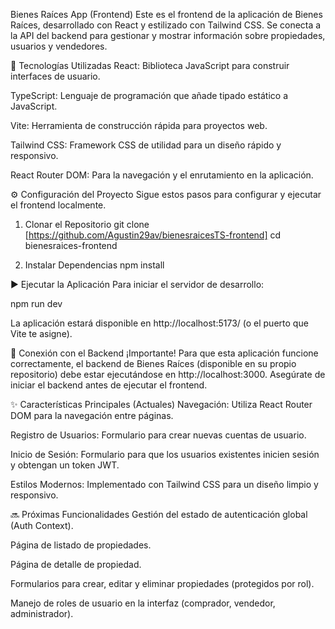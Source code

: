 Bienes Raíces App (Frontend)
Este es el frontend de la aplicación de Bienes Raíces, desarrollado con React y estilizado con Tailwind CSS. Se conecta a la API del backend para gestionar y mostrar información sobre propiedades, usuarios y vendedores.

🚀 Tecnologías Utilizadas
React: Biblioteca JavaScript para construir interfaces de usuario.

TypeScript: Lenguaje de programación que añade tipado estático a JavaScript.

Vite: Herramienta de construcción rápida para proyectos web.

Tailwind CSS: Framework CSS de utilidad para un diseño rápido y responsivo.

React Router DOM: Para la navegación y el enrutamiento en la aplicación.

⚙️ Configuración del Proyecto
Sigue estos pasos para configurar y ejecutar el frontend localmente.

1. Clonar el Repositorio
git clone [https://github.com/Agustin29av/bienesraicesTS-frontend]
cd bienesraices-frontend

2. Instalar Dependencias
npm install

▶️ Ejecutar la Aplicación
Para iniciar el servidor de desarrollo:

npm run dev

La aplicación estará disponible en http://localhost:5173/ (o el puerto que Vite te asigne).

🤝 Conexión con el Backend
¡Importante! Para que esta aplicación funcione correctamente, el backend de Bienes Raíces (disponible en su propio repositorio) debe estar ejecutándose en http://localhost:3000. Asegúrate de iniciar el backend antes de ejecutar el frontend.

✨ Características Principales (Actuales)
Navegación: Utiliza React Router DOM para la navegación entre páginas.

Registro de Usuarios: Formulario para crear nuevas cuentas de usuario.

Inicio de Sesión: Formulario para que los usuarios existentes inicien sesión y obtengan un token JWT.

Estilos Modernos: Implementado con Tailwind CSS para un diseño limpio y responsivo.

🔜 Próximas Funcionalidades
Gestión del estado de autenticación global (Auth Context).

Página de listado de propiedades.

Página de detalle de propiedad.

Formularios para crear, editar y eliminar propiedades (protegidos por rol).

Manejo de roles de usuario en la interfaz (comprador, vendedor, administrador).
